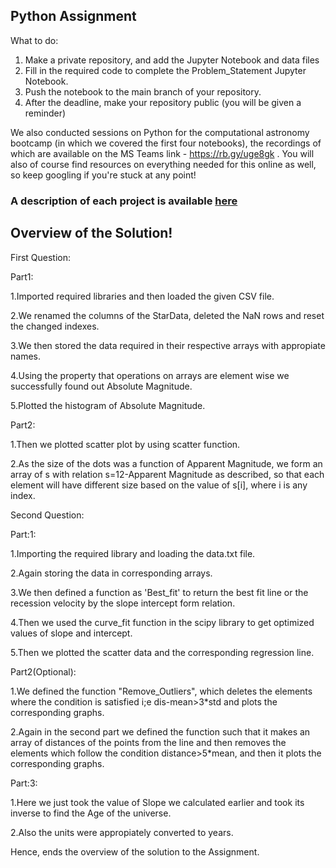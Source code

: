 ## Python Assignment

What to do:

1. Make a private repository, and add the Jupyter Notebook and data files
2. Fill in the required code to complete the Problem_Statement Jupyter Notebook.
3. Push the notebook to the main branch of your repository.
4. After the deadline, make your repository public (you will be given a reminder)

We also conducted sessions on Python for the computational astronomy bootcamp (in which we covered the first four notebooks), the recordings of which are available on the MS Teams link - https://rb.gy/uge8gk . You will also of course find resources on everything needed for this online as well, so keep googling if you're stuck at any point!

### A description of each project is available [here](https://docs.google.com/document/d/1d8R4Wz6IbfhX28kDoJ9xSoXfNyC2GZAklVd3eUjtPEI/edit)

## Overview of the Solution!

First Question:

Part1:

1.Imported required libraries and then loaded the given CSV file.

2.We renamed the columns of the StarData, deleted the NaN rows and reset the changed indexes.

3.We then stored the data required in their respective arrays with appropiate names.

4.Using the property that operations on arrays are element wise we successfully found out Absolute Magnitude.

5.Plotted the histogram of Absolute Magnitude.

Part2:

1.Then we plotted scatter plot by using scatter function.

2.As the size of the dots was a function of Apparent Magnitude, we form an array of s with relation s=12-Apparent Magnitude as described,
  so that each element will have different size based on the value of s[i], where i is any index.

Second Question:

Part:1:

1.Importing the required library and loading the data.txt file.

2.Again storing the data in corresponding arrays.

3.We then defined a function as 'Best_fit' to return the best fit line or the recession velocity by the slope intercept form relation.

4.Then we used the curve_fit function in the scipy library to get optimized values of slope and intercept.

5.Then we plotted the scatter data and the corresponding regression line.

Part2(Optional):

1.We defined  the function "Remove_Outliers", which deletes the elements where the  condition is satisfied i;e dis-mean>3*std
  and plots the corresponding graphs.
  
2.Again in the second part we defined the function such that it makes an array of distances of the points from the line and then
  removes the elements which follow the condition distance>5*mean, and then it plots the corresponding graphs.
  
Part:3:

1.Here we just took the value of Slope we calculated earlier and took its inverse to find the Age of the universe.

2.Also the units were appropiately converted to years.

Hence, ends the overview of the solution to the Assignment.










